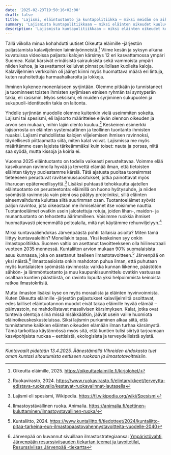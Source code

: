 ```yaml
---
date: '2025-02-23T19:50:16+02:00'
draft: false
title: 'Lajismi, eläintuotanto ja kuntapolitiikka – miksi meidän on aika kyseenalaistaa eläinperäinen ruokavalio?'
summary: 'Lajismista kuntapolitiikkaan – miksi eläinten oikeudet kuuluvat myös vaaliteemoihin'
description: 'Lajismista kuntapolitiikkaan – miksi eläinten oikeudet kuuluvat myös vaaliteemoihin'
---
```


Tällä viikolla minua kohahdutti uutiset Oikeutta eläimille -järjestön paljastamista kalaviljelmien laiminlyönneistä.[^1] Viime kesän ja syksyn aikana kuvatuissa videoissa paljastui kalojen kärsimys 12 eri kasvattamossa ympäri Suomea. Kalat kärsivät erinäisistä sairauksista sekä vammoista ympäri niiden kehoa, ja kasvattamot kelluivat pinnat pullollaan kuolleita kaloja. Kalaviljelmien verkkoihin oli jäänyt kiinni myös huomattava määrä eri lintuja, kuten rauhoitettuja harmaahaikaroita ja lokkeja.

Ihminen kykenee monenlaiseen syrjintään. Olemme pitkään jo tunnistaneet ja tuominneet toisten ihmisten syrjimisen etnisen ryhmän tai syntyperän takia, eli rasismin. Myös seksismi, eli muiden syrjiminen sukupuolen ja sukupuoli-identiteetin takia on laitonta.

Yhdelle syrjinnän muodolle olemme kuitenkin vielä useimmiten sokeita. Lajismi tai spesismi, eli lajisorto määrittelee elävän olennon oikeuden ja arvon sen mukaan, mihin lajiin olento kuuluu.[^2] Keskeinen esimerkki lajisorrosta on eläinten systemaattinen ja teollinen tuontanto ihmisten ruuaksi. Lajismi mahdollistaa kalojen viljelemisen ihmisen ravinnoksi, täydellisesti piittaamatta siitä, miten kalat voivat. Lajismissa me myös määritämme osan lajeista tärkeämmäksi kuin toiset: nauta ja porsas, niitä saa syödä, mutta kissoja ja koiria ei.

Vuonna 2025 eläintuotanto on todella vaikeasti perusteltavaa. Voimme elää kasvikunnan ravinnolla hyvää ja tervettä elämää ilman, että tietoisten eläinten täytyy puolestamme kärsiä. Tätä ajatusta puoltaa tuoreimmat tieteeseen perustuvat ravitsemussuositukset, jotka painottavat myös liharuoan epäterveellisyyttä.[^3] Lisäksi puhtaasti tehokkuutta ajatellen eläintuotanto on perusteetonta: eläimillä on huono hyötysuhde, ja niiden syömästä ravinnosta vain pieni osa päätyy proteiiniksi, sillä eläinten aineenvaihdunta kuluttaa siitä suurimman osan. Tuotantoeläimet syövät paljon ravintoa, jota oikeastaan me ihmiseläimet itse voisimme nauttia. Tuotantoeläimet ovatkin usein jalostettuja rotuja, joiden lihan-, maidon- ja munantuotanto on tehostettu äärimmilleen. Voisimme ruokkia ihmiset huomattavasti pienemmällä peltoalalla, mitä nyt käytämme rehunviljelyyn.[^4]

Miksi kuntavaaliehdokas Järvenpäästä pohtii tällaisia asioita? Miten tämä liittyy kuntavaaleihin? Monellakin tapaa. Yksi keskeinen syy onkin ilmastopolitiikka. Suomen valtio on asettanut tavoitteekseen olla hiilineutraali vuoteen 2035 mennessä. Kuntaliiton arvion mukaan 90% suomalaisista asuu kunnassa, joka on asettanut itselleen ilmastotavoitteen.[^5] Järvenpää on yksi näistä.[^6] Ilmastoasioista onkin mahdoton puhua ilman, että puhutaan myös kuntalaisten syömästä ravinnosta: vaikka kunnan liikenne, päästötön sähkön- ja lämmöntuotanto ja muu kaupunkisuunnittelu ovatkin vastuussa osaltaan kuntien päästöistä, on ravinto lopulta yksi helpoimmista keinoista ratkoa ilmastokriisiä. 

Mutta ilmaston lisäksi kyse on myös moraalista ja eläinten hyvinvoinnista. Kuten Oikeutta eläimille -järjestön paljastukset kalaviljelmiltä osoittavat, edes lailliset eläintuotannon muodot eivät takaa eläimille hyvää elämää – päinvastoin, ne mahdollistavat massiivisen kärsimyksen. Kalat, jotka ovat tuntevia olentoja siinä missä nisäkkäätkin, jäävät usein vaille huomiota eläinoikeuskeskusteluissa. Siksi lajismin purkaminen alkaa siitä, että tunnistamme kaikkien eläinten oikeuden elämään ilman turhaa kärsimystä. Tämä tarkoittaa käytännössä myös sitä, että kuntien tulisi siirtyä tarjoamaan kasvipohjaista ruokaa – eettisistä, ekologisista ja terveydellisistä syistä.

---

*Kuntavaalit pidetään 13.4.2025. Äänestämällä Vihreiden ehdokasta tuet oman kuntasi sitoutumista eettiseen ruokaan ja ilmastotavoitteisiin.*

[^1]: Oikeutta eläimille, 2025. https://oikeuttaelaimille.fi/kirjolohet/
[^2]: Ruokavirasto, 2024. https://www.ruokavirasto.fi/elintarvikkeet/terveytta-edistava-ruokavalio/kestavat-ruokavalinnat-lautasella
[^3]: Lajismi eli spesismi, Wikipedia. https://fi.wikipedia.org/wiki/Spesismi
[^4]: Ilmastoystävällinen ruoka. Animalia. https://animalia.fi/eettinen-kuluttaminen/ilmastoystavallinen-ruoka/
[^5]: Kuntaliitto, 2024. https://www.kuntaliitto.fi/tiedotteet/2024/kuntaliitto-pitaa-tarkeina-eun-ilmastopaastovahennystavoitteita-vuodelle-2040
[^6]: Järvenpää on kuvannut sivuillaan ilmastostrategiaansa:  [Ympäristövahti](https://ymparistovahti.jarvenpaa.fi/fi-FI/), [Järvenpään resurssiviisauden tiekartan teemat ja tavoitetilat](https://www.jarvenpaa.fi/files/a89b534b4dde71ce6437e50cf7c5bd82e6329041/resurssiviisauden-tiekartan-teemat-ja-tavoitetilat.png), [Resurssiviisas Järvenpää -tiekartta](https://www.jarvenpaa.fi/asuminen-ja-ymparisto/ymparisto-ja-luonto/resurssiviisaus/resurssiviisas-jarvenpaa-tiekartta-2)